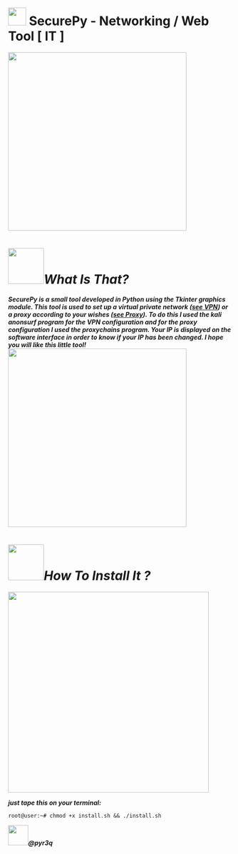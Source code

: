 # <img src="https://upload.wikimedia.org/wikipedia/commons/c/c3/Python-logo-notext.svg" width="40"> SecurePy - Networking / Web Tool [ IT ]

<img src="https://github.com/pyr3q/PythonProject/blob/master/SecurePY/IMG/image1.png" width="400">

# <img src="https://www.icone-png.com/png/54/53892.png" width="80">***What Is That?***

***SecurePy is a small tool developed in Python using the Tkinter graphics module. This tool is used to set up a virtual private network (<a href="https://en.wikipedia.org/wiki/Virtual_private_network">see VPN</a>) or a proxy according to your wishes (<a href="https://en.wikipedia.org/wiki/Proxy_server">see Proxy</a>). To do this I used the kali anonsurf program for the VPN configuration and for the proxy configuration I used the proxychains program. Your IP is displayed on the software interface in order to know if your IP has been changed. I hope you will like this little tool!***
<img src="https://github.com/pyr3q/PythonProject/blob/master/SecurePY/IMG/img.jpg" width="400">

# <img src="http://icon-library.com/images/install-icon-png/install-icon-png-11.jpg" width="80">***How To Install It ?***

<img src="https://github.com/pyr3q/PythonProject/blob/master/SecurePY/IMG/image2.png" width="450">

***just tape this on your terminal:***

```root@user:~# chmod +x install.sh && ./install.sh```


***<a href="https://instagram.com/pyr3q"><img src="https://upload.wikimedia.org/wikipedia/commons/thumb/e/e7/Instagram_logo_2016.svg/1200px-Instagram_logo_2016.svg.png" width="45"></a>@pyr3q***
